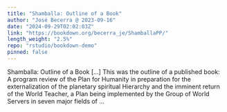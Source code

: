 ```yaml
---
title: "Shamballa: Outline of a Book"
author: "José Becerra @ 2023-09-16"
date: "2024-09-29T02:02:03Z"
link: "https://bookdown.org/becerra_je/ShamballaPP/"
length_weight: "2.5%"
repo: "rstudio/bookdown-demo"
pinned: false
---
```


Shamballa: Outline of a Book [...] This was the outline of a published book: A program review of the Plan for Humanity in preparation for the externalization of the planetary spiritual Hierarchy and the imminent return of the World Teacher, a Plan being implemented by the Group of World Servers in seven major fields of ...
